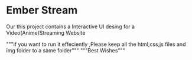 # Ember Stream
 Our this project contains a Interactive UI desing for a Video(Anime)Streaming Website 

"""if you want to run it effeciently ,Please keep all the html,css,js files  and img folder to a same folder"""
"""Best Wishes"""
